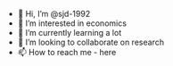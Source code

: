 - 👋 Hi, I’m @sjd-1992
- 👀 I’m interested in economics  
- 🌱 I’m currently learning a lot 
- 💞️ I’m looking to collaborate on research  
- 📫 How to reach me - here

<!---
sjd-1992/sjd-1992 is a ✨ special ✨ repository because its `README.md` (this file) appears on your GitHub profile.
You can click the Preview link to take a look at your changes.
--->
